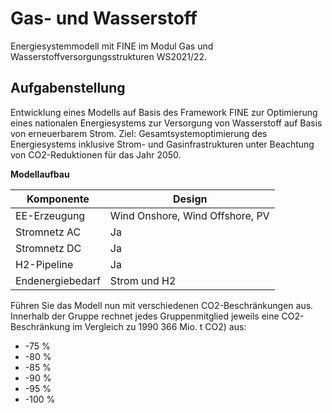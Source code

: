 # Gas- und Wasserstoff
Energiesystemmodell mit FINE im Modul Gas und Wasserstoffversorgungsstrukturen WS2021/22.

## Aufgabenstellung
Entwicklung eines Modells auf Basis des Framework FINE zur Optimierung eines nationalen Energiesystems zur Versorgung von Wasserstoff auf Basis von erneuerbarem Strom.
Ziel: Gesamtsystemoptimierung des Energiesystems inklusive Strom- und Gasinfrastrukturen unter Beachtung von CO2-Reduktionen für das Jahr 2050.

**Modellaufbau**

| Komponente | Design |
| ---------- | ------ |
| EE-Erzeugung | Wind Onshore, Wind Offshore, PV |
| Stromnetz AC | Ja |
| Stromnetz DC | Ja |
| H2-Pipeline | Ja |
| Endenergiebedarf | Strom und H2 |

Führen Sie das Modell nun mit verschiedenen CO2-Beschränkungen aus. Innerhalb der Gruppe rechnet jedes Gruppenmitglied jeweils eine CO2-Beschränkung im Vergleich zu 1990 366 Mio. t CO2) aus: 
- -75 % 
- -80 % 
- -85 % 
- -90 % 
- -95 % 
- -100 % 

